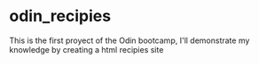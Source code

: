 # odin_recipies
This is the first proyect of the Odin bootcamp, I'll demonstrate my knowledge by creating a html recipies site
